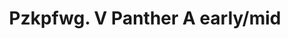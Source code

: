 ---
title: "Pzkpfwg. V Panther A early/mid"
price: TBA
desc: ""
img_path: "/assets/img/DW35010.jpg"
brand: AMMO
available: false
special_offer: false
new: false
soon: false
cat: "Plasticne-Makete"
subcat: "PM-DAS WERK"
subsubcat: ""
sifra: "DW35010"
---